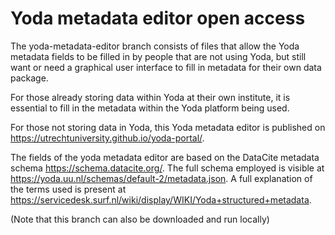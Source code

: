 # Yoda metadata editor open access
The yoda-metadata-editor branch consists of files that allow the Yoda metadata fields to be filled in by people that are not 
using Yoda, but still want or need a graphical user interface to fill in metadata for their own data package. 

For those already storing data within Yoda at their own institute, it is essential to fill in the metadata within the Yoda platform being used. 

For those not storing data in Yoda, this Yoda metadata editor is published on https://utrechtuniversity.github.io/yoda-portal/.

The fields of the yoda metadata editor are based on the DataCite metadata schema https://schema.datacite.org/. The full schema employed is 
visible at https://yoda.uu.nl/schemas/default-2/metadata.json. A full explanation of the terms used is present at https://servicedesk.surf.nl/wiki/display/WIKI/Yoda+structured+metadata.

(Note that this branch can also be downloaded and run locally)
